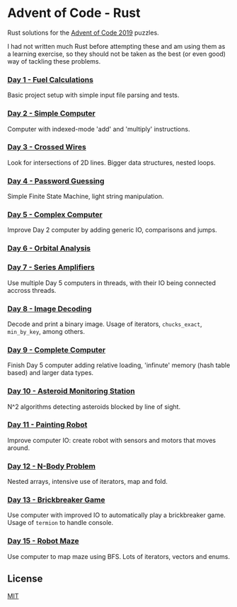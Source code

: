 # Advent of Code - Rust

Rust solutions for the [Advent of Code 2019](https://adventofcode.com/2019) puzzles.

I had not written much Rust before attempting these and am using them as a learning exercise, so they should not be taken as the best (or even good) way of tackling these problems.

### [Day 1 - Fuel Calculations](https://github.com/nventuro/adventofcode-rust/tree/master/day-01)

Basic project setup with simple input file parsing and tests.

### [Day 2 - Simple Computer](https://github.com/nventuro/adventofcode-rust/tree/master/day-02)

Computer with indexed-mode 'add' and 'multiply' instructions.

### [Day 3 - Crossed Wires](https://github.com/nventuro/adventofcode-rust/tree/master/day-03)

Look for intersections of 2D lines. Bigger data structures, nested loops.

### [Day 4 - Password Guessing](https://github.com/nventuro/adventofcode-rust/tree/master/day-04)

Simple Finite State Machine, light string manipulation.

### [Day 5 - Complex Computer](https://github.com/nventuro/adventofcode-rust/tree/master/day-05)

Improve Day 2 computer by adding generic IO, comparisons and jumps.

### [Day 6 - Orbital Analysis](https://github.com/nventuro/adventofcode-rust/tree/master/day-06)


### [Day 7 - Series Amplifiers](https://github.com/nventuro/adventofcode-rust/tree/master/day-07)

Use multiple Day 5 computers in threads, with their IO being connected accross threads.

### [Day 8 - Image Decoding](https://github.com/nventuro/adventofcode-rust/tree/master/day-08)

Decode and print a binary image. Usage of iterators, `chucks_exact`, `min_by_key`, among others.

### [Day 9 - Complete Computer](https://github.com/nventuro/adventofcode-rust/tree/master/day-09)

Finish Day 5 computer adding relative loading, 'infinute' memory (hash table based) and larger data types.

### [Day 10 - Asteroid Monitoring Station](https://github.com/nventuro/adventofcode-rust/tree/master/day-10)

N^2 algorithms detecting asteroids blocked by line of sight.

### [Day 11 - Painting Robot](https://github.com/nventuro/adventofcode-rust/tree/master/day-11)

Improve computer IO: create robot with sensors and motors that moves around.

### [Day 12 - N-Body Problem](https://github.com/nventuro/adventofcode-rust/tree/master/day-12)

Nested arrays, intensive use of iterators, map and fold.

### [Day 13 - Brickbreaker Game](https://github.com/nventuro/adventofcode-rust/tree/master/day-13)

Use computer with improved IO to automatically play a brickbreaker game. Usage of `termion` to handle console.

### [Day 15 - Robot Maze](https://github.com/nventuro/adventofcode-rust/tree/master/day-15)

Use computer to map maze using BFS. Lots of iterators, vectors and enums.

## License

[MIT](LICENSE)
